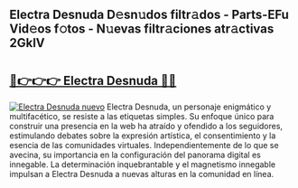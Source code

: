 ## Electra Desnuda D𝚎sn𝚞dos filtr𝚊dos - Parts-EFu Vid𝚎os f𝚘tos - N𝚞evas filtr𝚊ciones atr𝚊ctivas 2GklV

# <h2><a href="http://mb93xf.tromn.icu/?c=Electra+Desnuda">🔗👉👉👉 Electra Desnuda 🔗🔗</a></h2>

[![Electra Desnuda nuevo](https://i.imgur.com/pEAQMta.gif)](http://mb93xf.tromn.icu/?c=Electra+Desnuda)
Electra Desnuda, un personaje enigmático y multifacético, se resiste a las etiquetas simples. Su enfoque único para construir una presencia en la web ha atraído y ofendido a los seguidores, estimulando debates sobre la expresión artística, el consentimiento y la esencia de las comunidades virtuales. Independientemente de lo que se avecina, su importancia en la configuración del panorama digital es innegable. La determinación inquebrantable y el magnetismo innegable impulsan a Electra Desnuda a nuevas alturas en la comunidad en línea.
